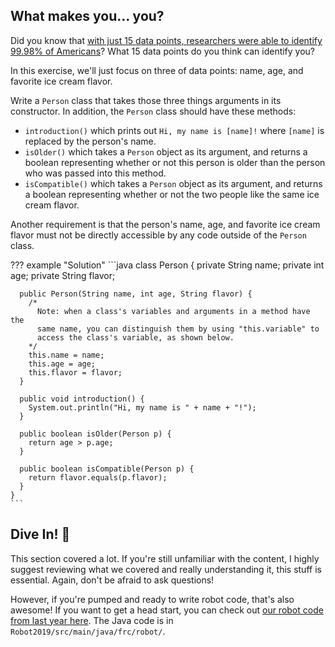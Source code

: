 ## What makes you... you?
Did you know that [with just 15 data points, researchers were able to identify 99.98% of Americans](https://www.reddit.com/r/privacy/comments/cjbo37/using_15_data_points_researchers_can_identify/)? What 15 data points do you think can identify you?

In this exercise, we'll just focus on three of data points: name, age, and favorite ice cream flavor. 

Write a `Person` class that takes those three things arguments in its constructor. In addition, the `Person` class should have these methods:

* `introduction()` which prints out `Hi, my name is [name]!` where `[name]` is replaced by the person's name.
* `isOlder()` which takes a `Person` object as its argument, and returns a boolean representing whether or not this person is older than the person who was passed into this method.
* `isCompatible()` which takes a `Person` object as its argument, and returns a boolean representing whether or not the two people like the same ice cream flavor.

Another requirement is that the person's name, age, and favorite ice cream flavor must not be directly accessible by any code outside of the `Person` class.

??? example "Solution"
    ```java
    class Person {
      private String name;
      private int age;
      private String flavor;

      public Person(String name, int age, String flavor) {
        /*
          Note: when a class's variables and arguments in a method have the
          same name, you can distinguish them by using "this.variable" to 
          access the class's variable, as shown below.
        */
        this.name = name;
        this.age = age;
        this.flavor = flavor;
      }

      public void introduction() {
        System.out.println("Hi, my name is " + name + "!");
      }

      public boolean isOlder(Person p) {
        return age > p.age;
      }

      public boolean isCompatible(Person p) {
        return flavor.equals(p.flavor);
      }
    }
    ```

## Dive In! 🌊
This section covered a lot. If you're still unfamiliar with the content, I highly suggest reviewing what we covered and really understanding it, this stuff is essential. Again, don't be afraid to ask questions!

However, if you're pumped and ready to write robot code, that's also awesome! If you want to get a head start, you can check out [our robot code from last year here](https://github.com/DeepBlueRobotics/RobotCode2019). The Java code is in `Robot2019/src/main/java/frc/robot/`.